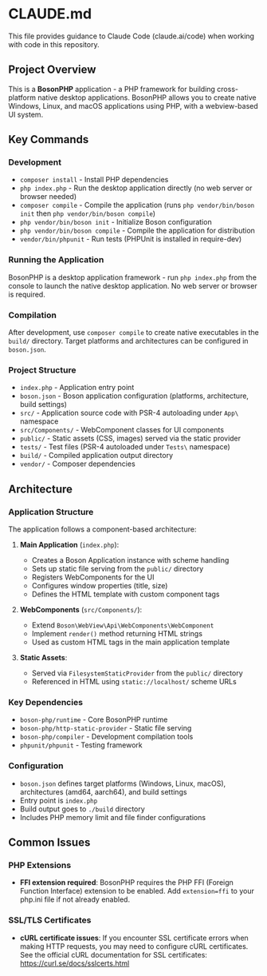 # CLAUDE.md

This file provides guidance to Claude Code (claude.ai/code) when working with code in this repository.

## Project Overview

This is a **BosonPHP** application - a PHP framework for building cross-platform native desktop applications. BosonPHP allows you to create native Windows, Linux, and macOS applications using PHP, with a webview-based UI system.

## Key Commands

### Development
- `composer install` - Install PHP dependencies
- `php index.php` - Run the desktop application directly (no web server or browser needed)
- `composer compile` - Compile the application (runs `php vendor/bin/boson init` then `php vendor/bin/boson compile`)
- `php vendor/bin/boson init` - Initialize Boson configuration
- `php vendor/bin/boson compile` - Compile the application for distribution
- `vendor/bin/phpunit` - Run tests (PHPUnit is installed in require-dev)

### Running the Application
BosonPHP is a desktop application framework - run `php index.php` from the console to launch the native desktop application. No web server or browser is required.

### Compilation
After development, use `composer compile` to create native executables in the `build/` directory. Target platforms and architectures can be configured in `boson.json`.

### Project Structure
- `index.php` - Application entry point
- `boson.json` - Boson application configuration (platforms, architecture, build settings)
- `src/` - Application source code with PSR-4 autoloading under `App\` namespace
- `src/Components/` - WebComponent classes for UI components
- `public/` - Static assets (CSS, images) served via the static provider
- `tests/` - Test files (PSR-4 autoloaded under `Tests\` namespace)
- `build/` - Compiled application output directory
- `vendor/` - Composer dependencies

## Architecture

### Application Structure
The application follows a component-based architecture:

1. **Main Application** (`index.php`):
   - Creates a Boson Application instance with scheme handling
   - Sets up static file serving from the `public/` directory  
   - Registers WebComponents for the UI
   - Configures window properties (title, size)
   - Defines the HTML template with custom component tags

2. **WebComponents** (`src/Components/`):
   - Extend `Boson\WebView\Api\WebComponents\WebComponent`
   - Implement `render()` method returning HTML strings
   - Used as custom HTML tags in the main application template

3. **Static Assets**:
   - Served via `FilesystemStaticProvider` from the `public/` directory
   - Referenced in HTML using `static://localhost/` scheme URLs

### Key Dependencies
- `boson-php/runtime` - Core BosonPHP runtime
- `boson-php/http-static-provider` - Static file serving
- `boson-php/compiler` - Development compilation tools
- `phpunit/phpunit` - Testing framework

### Configuration
- `boson.json` defines target platforms (Windows, Linux, macOS), architectures (amd64, aarch64), and build settings
- Entry point is `index.php`
- Build output goes to `./build` directory
- Includes PHP memory limit and file finder configurations

## Common Issues

### PHP Extensions
- **FFI extension required**: BosonPHP requires the PHP FFI (Foreign Function Interface) extension to be enabled. Add `extension=ffi` to your php.ini file if not already enabled.

### SSL/TLS Certificates
- **cURL certificate issues**: If you encounter SSL certificate errors when making HTTP requests, you may need to configure cURL certificates. See the official cURL documentation for SSL certificates: https://curl.se/docs/sslcerts.html